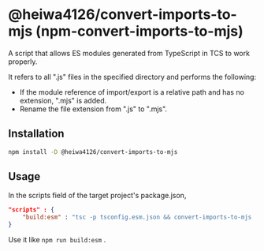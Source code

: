 # @heiwa4126/convert-imports-to-mjs (npm-convert-imports-to-mjs)

A script that allows ES modules generated from TypeScript in TCS to work properly.

It refers to all ".js" files in the specified directory and performs the following:

- If the module reference of import/export is a relative path and has no extension, ".mjs" is added.
- Rename the file extension from ".js" to ".mjs".

## Installation

```bash
npm install -D @heiwa4126/convert-imports-to-mjs
```

## Usage

In the scripts field of the target project's package.json,

```json
"scripts" : {
    "build:esm" : "tsc -p tsconfig.esm.json && convert-imports-to-mjs ./dist/esm"
}
```

Use it like `npm run build:esm` .
